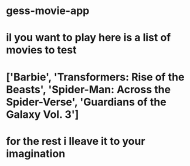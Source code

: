# gess-movie-app

# il you want to play here is a list of movies to test 
# ['Barbie', 'Transformers: Rise of the Beasts', 'Spider-Man: Across the Spider-Verse', 'Guardians of the Galaxy Vol. 3']
# for the rest i lleave it to your imagination


